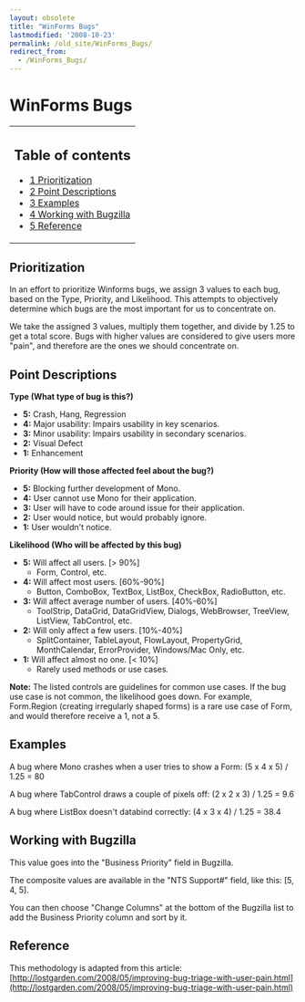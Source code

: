 ```yaml
---
layout: obsolete
title: "WinForms Bugs"
lastmodified: '2008-10-23'
permalink: /old_site/WinForms_Bugs/
redirect_from:
  - /WinForms_Bugs/
---
```


WinForms Bugs
=============

<table>
<col width="100%" />
<tbody>
<tr class="odd">
<td align="left"><h2>Table of contents</h2>
<ul>
<li><a href="#prioritization">1 Prioritization</a></li>
<li><a href="#point-descriptions">2 Point Descriptions</a></li>
<li><a href="#examples">3 Examples</a></li>
<li><a href="#working-with-bugzilla">4 Working with Bugzilla</a></li>
<li><a href="#reference">5 Reference</a></li>
</ul></td>
</tr>
</tbody>
</table>

Prioritization
--------------

In an effort to prioritize Winforms bugs, we assign 3 values to each bug, based on the Type, Priority, and Likelihood. This attempts to objectively determine which bugs are the most important for us to concentrate on.

We take the assigned 3 values, multiply them together, and divide by 1.25 to get a total score. Bugs with higher values are considered to give users more "pain", and therefore are the ones we should concentrate on.

Point Descriptions
------------------

**Type (What type of bug is this?)**

-   **5:** Crash, Hang, Regression
-   **4:** Major usability: Impairs usability in key scenarios.
-   **3:** Minor usability: Impairs usability in secondary scenarios.
-   **2:** Visual Defect
-   **1:** Enhancement

**Priority (How will those affected feel about the bug?)**

-   **5:** Blocking further development of Mono.
-   **4:** User cannot use Mono for their application.
-   **3:** User will have to code around issue for their application.
-   **2:** User would notice, but would probably ignore.
-   **1:** User wouldn't notice.

**Likelihood (Who will be affected by this bug)**

-   **5:** Will affect all users. [\> 90%]
    -   Form, Control, etc.
-   **4:** Will affect most users. [60%-90%]
    -   Button, ComboBox, TextBox, ListBox, CheckBox, RadioButton, etc.
-   **3:** Will affect average number of users. [40%-60%]
    -   ToolStrip, DataGrid, DataGridView, Dialogs, WebBrowser, TreeView, ListView, TabControl, etc.
-   **2:** Will only affect a few users. [10%-40%]
    -   SplitContainer, TableLayout, FlowLayout, PropertyGrid, MonthCalendar, ErrorProvider, Windows/Mac Only, etc.
-   **1:** Will affect almost no one. [\< 10%]
    -   Rarely used methods or use cases.

**Note:** The listed controls are guidelines for common use cases. If the bug use case is not common, the likelihood goes down. For example, Form.Region (creating irregularly shaped forms) is a rare use case of Form, and would therefore receive a 1, not a 5.

Examples
--------

A bug where Mono crashes when a user tries to show a Form:
 (5 x 4 x 5) / 1.25 = 80

A bug where TabControl draws a couple of pixels off:
 (2 x 2 x 3) / 1.25 = 9.6

A bug where ListBox doesn't databind correctly:
 (4 x 3 x 4) / 1.25 = 38.4

Working with Bugzilla
---------------------

This value goes into the "Business Priority" field in Bugzilla.

The composite values are available in the "NTS Support\#" field, like this: [5, 4, 5].

You can then choose "Change Columns" at the bottom of the Bugzilla list to add the Business Priority column and sort by it.

Reference
---------

This methodology is adapted from this article:
 [http://lostgarden.com/2008/05/improving-bug-triage-with-user-pain.html](http://lostgarden.com/2008/05/improving-bug-triage-with-user-pain.html)

